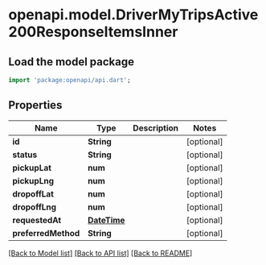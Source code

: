 # openapi.model.DriverMyTripsActive200ResponseItemsInner

## Load the model package
```dart
import 'package:openapi/api.dart';
```

## Properties
Name | Type | Description | Notes
------------ | ------------- | ------------- | -------------
**id** | **String** |  | [optional] 
**status** | **String** |  | [optional] 
**pickupLat** | **num** |  | [optional] 
**pickupLng** | **num** |  | [optional] 
**dropoffLat** | **num** |  | [optional] 
**dropoffLng** | **num** |  | [optional] 
**requestedAt** | [**DateTime**](DateTime.md) |  | [optional] 
**preferredMethod** | **String** |  | [optional] 

[[Back to Model list]](../README.md#documentation-for-models) [[Back to API list]](../README.md#documentation-for-api-endpoints) [[Back to README]](../README.md)



